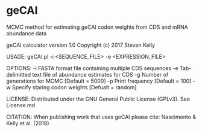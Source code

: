 # geCAI
MCMC method for estimating geCAI codon weights from CDS and mRNA abundance data 

geCAI calculator version 1.0 Copyright (c) 2017 Steven Kelly

USAGE:
 geCAI.pl -i <SEQUENCE_FILE> -e <EXPRESSION_FILE>

OPTIONS:
 -i <file>	FASTA format file containing multiple CDS sequences
 -e <file>	Tab-delimitted text file of abundance estimates for CDS
 -g <int>	Number of generations for MCMC [Default = 5000]
 -p <int>	Print frequency [Default = 100]
 -w <file>	Specify staring codon weights [Defualt = random]

LICENSE:
 Distributed under the GNU General Public License (GPLv3). See License.md

CITATION:
 When publishing work that uses geCAI please cite:
 Nascimento & Kelly et al. (2018)
